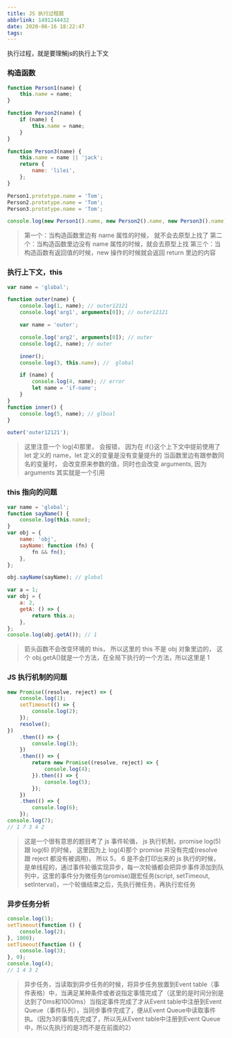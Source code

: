 ```yaml
---
title: JS 执行过程题
abbrlink: 1491244432
date: 2020-06-16 18:22:47
tags:
---
```


执行过程，就是要理解js的执行上下文

<!-- more -->

### 构造函数

```js
function Person1(name) {
    this.name = name;
}

function Person2(name) {
    if (name) {
        this.name = name;
    }
}

function Person3(name) {
    this.name = name || 'jack';
    return {
        name: 'lilei',
    };
}

Person1.prototype.name = 'Tom';
Person2.prototype.name = 'Tom';
Person3.prototype.name = 'Tom';

console.log(new Person1().name, new Person2().name, new Person3().name);
```

> 第一个：当构造函数里边有 name 属性的时候， 就不会去原型上找了
> 第二个：当构造函数里边没有 name 属性的时候，就会去原型上找
> 第三个：当构造函数有返回值的时候，new 操作的时候就会返回 return 里边的内容

### 执行上下文，this

```js
var name = 'global';

function outer(name) {
    console.log(1, name); // outer12121
    console.log('arg1', arguments[0]); // outer12121

    var name = 'outer';

    console.log('arg2', arguments[0]); // outer
    console.log(2, name); // outer

    inner();
    console.log(3, this.name); //  global

    if (name) {
        console.log(4, name); // error
        let name = 'if-name';
    }
}
function inner() {
    console.log(5, name); // glboal
}

outer('outer12121');
```

> 这里注意一个 log(4)那里， 会报错， 因为在 if{}这个上下文中提前使用了 let 定义的 name，let 定义的变量是没有变量提升的
> 当函数里边有跟参数同名的变量时， 会改变原来参数的值，同时也会改变 arguments, 因为 arguments 其实就是一个引用

### this 指向的问题

```js
var name = 'global';
function sayName() {
    console.log(this.name);
}
var obj = {
    name: 'obj',
    sayName: function (fn) {
        fn && fn();
    },
};

obj.sayName(sayName); // global
```

```js
var a = 1;
var obj = {
    a: 2,
    getA: () => {
        return this.a;
    },
};
console.log(obj.getA()); // 1
```

> 箭头函数不会改变环境的 this， 所以这里的 this 不是 obj 对象里边的， 这个 obj.getA()就是一个方法，在全局下执行的一个方法，所以这里是 1

### JS 执行机制的问题

```js
new Promise((resolve, reject) => {
    console.log(1);
    setTimeout(() => {
        console.log(2);
    });
    resolve();
})
    .then(() => {
        console.log(3);
    })
    .then(() => {
        return new Promise((resolve, reject) => {
            console.log(4);
        }).then(() => {
            console.log(5);
        });
    })
    .then(() => {
        console.log(6);
    });
console.log(7);
// 1 7 3 4 2
```

> 这是一个很有意思的题目考了 js 事件轮循， js 执行机制，promise
> log(5) 跟 log(6) 的时候， 这里因为上 log(4)那个 promise 并没有完成(resolve 跟 reject 都没有被调用)， 所以 5， 6 是不会打印出来的
> js 执行的时候，是单线程的，通过事件轮循实现异步，每一次轮循都会把异步事件添加到队列中，这里的事件分为微任务(promise)跟宏任务(script, setTimeout, setInterval)，一个轮循结束之后，先执行微任务，再执行宏任务

### 异步任务分析

```js
console.log(1);
setTimeout(function () {
    console.log(2);
}, 1000);
setTimeout(function () {
    console.log(3);
}, 0);
console.log(4);
// 1 4 3 2
```
> 异步任务，当读取到异步任务的时候，将异步任务放置到Event table（事件表格）中，当满足某种条件或者说指定事情完成了（这里的是时间分别是达到了0ms和1000ms）当指定事件完成了才从Event table中注册到Event Queue（事件队列），当同步事件完成了，便从Event Queue中读取事件执。（因为3的事情先完成了，所以先从Event table中注册到Event Queue中，所以先执行的是3而不是在前面的2）
